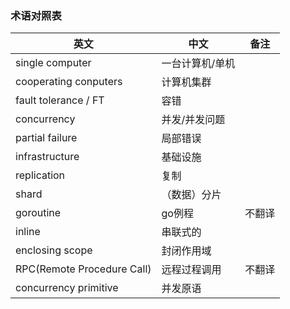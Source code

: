 ### 术语对照表

|英文|中文|备注|
|---|---|---|
|single computer|一台计算机/单机||
|cooperating conputers|计算机集群||
|fault tolerance / FT|容错||
|concurrency|并发/并发问题||
|partial failure|局部错误||
|infrastructure|基础设施||
|replication|复制||
|shard|（数据）分片||
|goroutine|go例程|不翻译|
|inline|串联式的||
|enclosing scope|封闭作用域||
|RPC(Remote Procedure Call)|远程过程调用|不翻译|
|concurrency primitive|并发原语||
